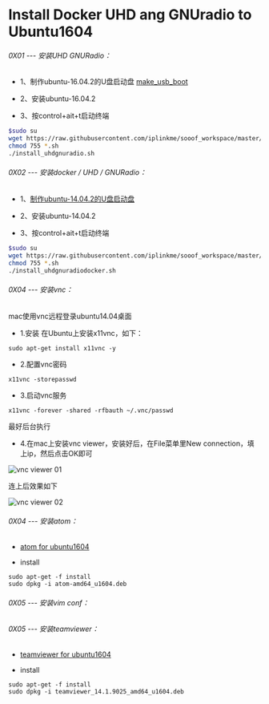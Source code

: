 # Install Docker UHD ang GNUradio to Ubuntu1604


###### 0X01 --- 安装UHD GNURadio：


* 1、制作ubuntu-16.04.2的U盘启动盘 [make_usb_boot](<../../other/linux_development/Tools/USB/make_usb_boot.md>)

* 2、安装ubuntu-16.04.2

* 3、按control+ait+t启动终端

```bash
$sudo su
wget https://raw.githubusercontent.com/iplinkme/sooof_workspace/master/WorkSH/Ubuntu1604/install_uhdgnuradio_1604.sh
chmod 755 *.sh
./install_uhdgnuradio.sh

```

###### 0X02 --- 安装docker / UHD / GNURadio：

* 1、[制作ubuntu-14.04.2的U盘启动盘](<../../other/linux_development/Tools/USB/make_usb_boot.md>)

* 2、安装ubuntu-14.04.2

* 3、按control+ait+t启动终端

```bash
$sudo su
wget https://raw.githubusercontent.com/iplinkme/sooof_workspace/master/WorkSH/Ubuntu1404/install_uhdgnuradiodocker.sh
chmod 755 *.sh
./install_uhdgnuradiodocker.sh
```

###### 0X04 --- 安装vnc：

mac使用vnc远程登录ubuntu14.04桌面

* 1.安装
在Ubuntu上安装x11vnc，如下：

```
sudo apt-get install x11vnc -y
```

* 2.配置vnc密码

```
x11vnc -storepasswd
```

* 3.启动vnc服务

```
x11vnc -forever -shared -rfbauth ~/.vnc/passwd
```

最好后台执行

* 4.在mac上安装vnc viewer，安装好后，在File菜单里New connection，填上ip，然后点击OK即可

![vnc viewer 01](https://s3.amazonaws.com/rfagora/image/tools/VNC/VncViewer0001.png)


连上后效果如下

![vnc viewer 02](https://s3.amazonaws.com/rfagora/image/tools/VNC/VncViewer0002.png)

###### 0X04 --- 安装atom：

* [atom for ubuntu1604](https://s3.amazonaws.com/rfagora/image/SDR/InstallUHDGNUradiotoUbuntu1604/U1404S/atom-amd64_u1604.deb)

* install

```
sudo apt-get -f install
sudo dpkg -i atom-amd64_u1604.deb
```

###### 0X05 --- 安装vim conf：


###### 0X05 --- 安装teamviewer：

* [teamviewer for ubuntu1604](https://s3.amazonaws.com/rfagora/image/SDR/InstallUHDGNUradiotoUbuntu1604/U1404S/teamviewer_14.1.9025_amd64_u1604.deb)

* install

```
sudo apt-get -f install
sudo dpkg -i teamviewer_14.1.9025_amd64_u1604.deb
```

